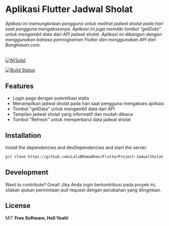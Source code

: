 # Aplikasi Flutter Jadwal Sholat
###### Aplikasi ini memungkinkan pengguna untuk melihat jadwal sholat pada hari saat pengguna mengaksesnya. Aplikasi ini juga memiliki tombol "getData" untuk mengambil data dari API jadwal sholat. Aplikasi ini dibangun dengan menggunakan bahasa pemrograman Flutter dan menggunakan API dari Banghasan.com.
[![N|Solid](https://cldup.com/dTxpPi9lDf.thumb.png)](https://nodesource.com/products/nsolid)

[![Build Status](https://travis-ci.org/joemccann/dillinger.svg?branch=master)](https://travis-ci.org/joemccann/dillinger)


## Features

- Login page dengan autentikasi statis
- Menampilkan jadwal sholat pada hari saat pengguna mengakses aplikasi
- Tombol "getData" untuk mengambil data dari API
- Tampilan jadwal sholat yang informatif dan mudah dibaca
- Tombol "Refresh" untuk memperbarui data jadwal sholat


## Installation


Install the dependencies and devDependencies and start the server.

```sh
git clone https://github.com/LaluBRamadhan/FlutterProject-JadwalSholat
```

## Development

Want to contribute? Great!
Jika Anda ingin berkontribusi pada proyek ini, silakan ajukan permintaan pull request dengan perubahan yang diinginkan.

## License

MIT
**Free Software, Hell Yeah!**



